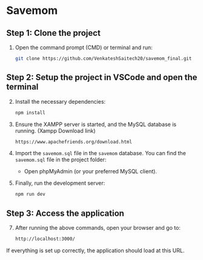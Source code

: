 
# Savemom

## Step 1: Clone the project
1. Open the command prompt (CMD) or terminal and run:

   ```bash
   git clone https://github.com/VenkateshSaitech20/savemom_final.git
   ```

## Step 2: Setup the project in VSCode and open the terminal

2. Install the necessary dependencies:
   ```bash
   npm install
   ```

4. Ensure the XAMPP server is started, and the MySQL database is running. (Xampp Download link)
   ```bash
   https://www.apachefriends.org/download.html
   ```

5. Import the `savemom.sql` file in the `savemom` database. You can find the `savemom.sql` file in the project folder:
   - Open phpMyAdmin (or your preferred MySQL client).

6. Finally, run the development server:
   ```bash
   npm run dev
   ```

## Step 3: Access the application
7. After running the above commands, open your browser and go to:

   ```bash
   http://localhost:3000/
   ```

If everything is set up correctly, the application should load at this URL.
